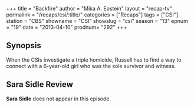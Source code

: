 +++
title = "Backfire"
author = "Mika A. Epstein"
layout = "recap-tv"
permalink = "/recaps/csi/:title/"
categories = ["Recaps"]
tags = ["CSI"]
station = "CBS"
showname = "CSI"
showslug = "csi"
season = "13"
epnum = "19"
date = "2013-04-10"
prodnum= "292"
+++

## Synopsis

When the CSIs investigate a triple homicide, Russell has to find a way to connect with a 6-year-old girl who was the sole survivor and witness.

## Sara Sidle Review

**Sara Sidle** does not appear in this episode.

